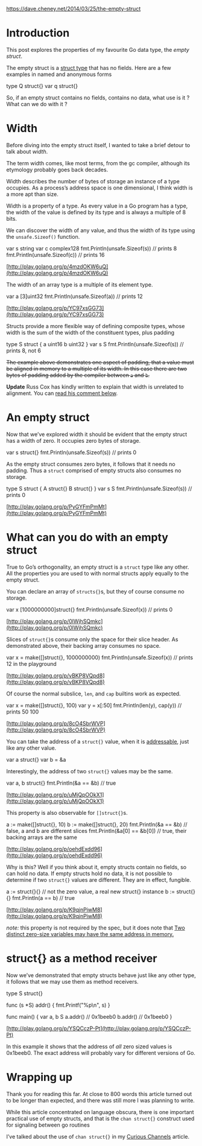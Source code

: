 https://dave.cheney.net/2014/03/25/the-empty-struct

# Introduction

This post explores the properties of my favourite Go data type, the _empty struct_.

The empty struct is a [struct type](http://golang.org/ref/spec#Struct_types) that has no fields. Here are a few examples in named and anonymous forms

type Q struct{}
var q struct{}

So, if an empty struct contains no fields, contains no data, what use is it ? What can we do with it ?

# Width

Before diving into the empty struct itself, I wanted to take a brief detour to talk about _width_.

The term width comes, like most terms, from the gc compiler, although its etymology probably goes back decades.

Width describes the number of bytes of storage an instance of a type occupies. As a process’s address space is one dimensional, I think width is a more apt than size.

Width is a property of a type. As every value in a Go program has a type, the width of the value is defined by its type and is always a multiple of 8 bits.

We can discover the width of any value, and thus the width of its type using the `unsafe.Sizeof()` function.

var s string
var c complex128
fmt.Println(unsafe.Sizeof(s))	 // prints 8
fmt.Println(unsafe.Sizeof(c))	 // prints 16

[http://play.golang.org/p/4mzdOKW6uQ](http://play.golang.org/p/4mzdOKW6uQ)

The width of an array type is a multiple of its element type.

var a [3]uint32
fmt.Println(unsafe.Sizeof(a)) // prints 12

[http://play.golang.org/p/YC97xsGG73](http://play.golang.org/p/YC97xsGG73)

Structs provide a more flexible way of defining composite types, whose width is the sum of the width of the constituent types, plus padding

type S struct {
        a uint16
        b uint32
}
var s S
fmt.Println(unsafe.Sizeof(s)) // prints 8, not 6

~~The example above demonstrates one aspect of padding, that a value must be aligned in memory to a multiple of its width. In this case there are two bytes of padding added by the compiler between `a` and `b`.~~

**Update** Russ Cox has kindly written to explain that width is unrelated to alignment. You can [read his comment below](http://dave.cheney.net/2014/03/25/the-empty-struct#comment-2815).

# An empty struct

Now that we’ve explored width it should be evident that the empty struct has a width of zero. It occupies zero bytes of storage.

var s struct{}
fmt.Println(unsafe.Sizeof(s)) // prints 0

As the empty struct consumes zero bytes, it follows that it needs no padding. Thus a `struct` comprised of empty structs also consumes no storage.

type S struct {
        A struct{}
        B struct{}
}
var s S
fmt.Println(unsafe.Sizeof(s)) // prints 0

[http://play.golang.org/p/PyGYFmPmMt](http://play.golang.org/p/PyGYFmPmMt)

# What can you do with an empty struct

True to Go’s orthogonality, an empty struct is a `struct` type like any other. All the properties you are used to with normal structs apply equally to the empty struct.

You can declare an array of `structs{}`s, but they of course consume no storage.

var x [1000000000]struct{}
fmt.Println(unsafe.Sizeof(x)) // prints 0

[http://play.golang.org/p/0lWjhSQmkc](http://play.golang.org/p/0lWjhSQmkc)

Slices of `struct{}`s consume only the space for their slice header. As demonstrated above, their backing array consumes no space.

var x = make([]struct{}, 1000000000)
fmt.Println(unsafe.Sizeof(x)) // prints 12 in the playground

[http://play.golang.org/p/vBKP8VQpd8](http://play.golang.org/p/vBKP8VQpd8)

Of course the normal subslice, `len`, and `cap` builtins work as expected.

var x = make([]struct{}, 100)
var y = x[:50]
fmt.Println(len(y), cap(y)) // prints 50 100

[http://play.golang.org/p/8cO4SbrWVP](http://play.golang.org/p/8cO4SbrWVP)

You can take the address of a `struct{}` value, when it is [addressable](http://golang.org/ref/spec#Address_operators), just like any other value.

var a struct{}
var b = &a

Interestingly, the address of two `struct{}` values may be the same.

var a, b struct{}
fmt.Println(&a == &b) // true

[http://play.golang.org/p/uMjQpOOkX1](http://play.golang.org/p/uMjQpOOkX1)

This property is also observable for `[]struct{}`s.

a := make([]struct{}, 10)
b := make([]struct{}, 20)
fmt.Println(&a == &b)       // false, a and b are different slices
fmt.Println(&a[0] == &b[0]) // true, their backing arrays are the same

[http://play.golang.org/p/oehdExdd96](http://play.golang.org/p/oehdExdd96)

Why is this? Well if you think about it, empty structs contain no fields, so can hold no data. If empty structs hold no data, it is not possible to determine if two `struct{}` values are different. They are in effect, fungible.

a := struct{}{} // not the zero value, a real new struct{} instance
b := struct{}{}
fmt.Println(a == b) // true

[http://play.golang.org/p/K9qjnPiwM8](http://play.golang.org/p/K9qjnPiwM8)

_note:_ this property is not required by the spec, but it does note that [Two distinct zero-size variables may have the same address in memory.](http://golang.org/ref/spec#Size_and_alignment_guarantees)

# struct{} as a method receiver

Now we’ve demonstrated that empty structs behave just like any other type, it follows that we may use them as method receivers.

type S struct{}

func (s *S) addr() { fmt.Printf("%p\n", s) }

func main() {
        var a, b S
        a.addr() // 0x1beeb0
        b.addr() // 0x1beeb0
}

[http://play.golang.org/p/YSQCczP-Pt](http://play.golang.org/p/YSQCczP-Pt)

In this example it shows that the address of _all_ zero sized values is 0x1beeb0. The exact address will probably vary for different versions of Go.

# Wrapping up

Thank you for reading this far. At close to 800 words this article turned out to be longer than expected, and there was still more I was planning to write.

While this article concentrated on language obscura, there is one important practical use of empty structs, and that is the `chan struct{}` construct used for signaling between go routines

I’ve talked about the use of `chan struct{}` in my [Curious Channels](http://dave.cheney.net/2013/04/30/curious-channels "Curious Channels") article.